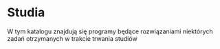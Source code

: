 # Studia
W tym katalogu znajdują się programy będące rozwiązaniami niektórych zadań otrzymanych w trakcie trwania studiów
